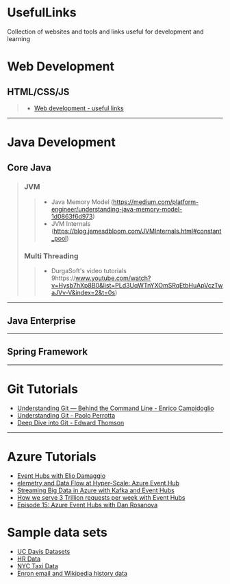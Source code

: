# UsefulLinks
Collection of websites and tools and links useful for development and learning
##


# Web Development
## HTML/CSS/JS
> * [Web development - useful links](https://www.appbrewery.co/p/web-development-course-resources)


***
# Java Development
## Core Java
> ### JVM
> > * Java Memory Model (https://medium.com/platform-engineer/understanding-java-memory-model-1d0863f6d973)
> > * JVM Internals (https://blog.jamesdbloom.com/JVMInternals.html#constant_pool)
>
> ### Multi Threading
> > * DurgaSoft's video tutorials 9https://www.youtube.com/watch?v=Hysb7hXp8B0&list=PLd3UqWTnYXOmSRqEtbHuApVczTwaJVv-V&index=2&t=0s)




***
## Java Enterprise


***
## Spring Framework


***
# Git Tutorials
* [Understanding Git — Behind the Command Line - Enrico Campidoglio](https://www.youtube.com/watch?v=BdiLKxSu-2Q)
* [Understanding Git - Paolo Perrotta](https://www.youtube.com/watch?v=nHkLxts9Mu4)
* [Deep Dive into Git - Edward Thomson](https://www.youtube.com/watch?v=fBP18-taaNw)


***
# Azure Tutorials
* [Event Hubs with Elio Damaggio](https://channel9.msdn.com/Shows/Cloud+Cover/Episode-160-Event-Hubs-with-Elio-Damaggio?term=event%20hub&lang-en=true)
* [elemetry and Data Flow at Hyper-Scale: Azure Event Hub](https://channel9.msdn.com/events/TechEd/2014/CDP-B307?term=event%20hub&lang-en=true)
* [Streaming Big Data in Azure with Kafka and Event Hubs](https://channel9.msdn.com/events/Build/2018/BRK3317?term=event%20hubs&lang-en=true)
* [How we serve 3 Trillion requests per week with Event Hubs](https://channel9.msdn.com/events/Ignite/New-Zealand-2016/M336?term=event%20hubs&lang-en=true)
* [Episode 15: Azure Event Hubs with Dan Rosanova](https://channel9.msdn.com/Shows/msdevshow/Episode-15-Azure-Event-Hubs-with-Dan-Rosanova?term=event%20hubs&lang-en=true)


# Sample data sets
* [UC Davis Datasets](https://anson.ucdavis.edu/~clarkf/)
* [HR Data](http://eforexcel.com/wp/downloads-16-sample-csv-files-data-sets-for-testing/)
* [NYC Taxi Data](https://cran.r-project.org/web/packages/arrow/vignettes/dataset.html)
* [Enron email and Wikipedia history data](https://drill.apache.org/docs/sample-datasets/)
